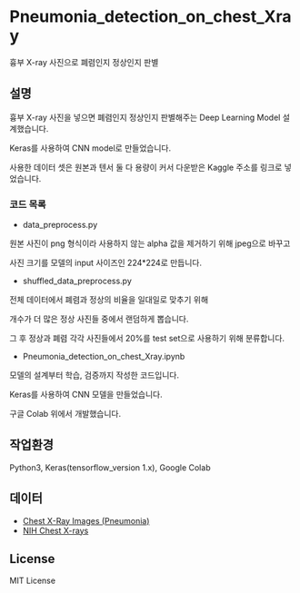 # Pneumonia_detection_on_chest_Xray
흉부 X-ray 사진으로 폐렴인지 정상인지 판별
## 설명
흉부 X-ray 사진을 넣으면 폐렴인지 정상인지 판별해주는 Deep Learning Model 설계했습니다.

Keras를 사용하여 CNN model로 만들었습니다.

사용한 데이터 셋은 원본과 텐서 둘 다 용량이 커서 다운받은 Kaggle 주소를 링크로 넣었습니다.

### 코드 목록
* data_preprocess.py

원본 사진이 png 형식이라 사용하지 않는 alpha 값을 제거하기 위해 jpeg으로 바꾸고

사진 크기를 모델의 input 사이즈인 224\*224로 만듭니다.

* shuffled_data_preprocess.py

전체 데이터에서 폐렴과 정상의 비율을 일대일로 맞추기 위해

개수가 더 많은 정상 사진들 중에서 랜덤하게 뽑습니다.

그 후 정상과 폐렴 각각 사진들에서 20%를 test set으로 사용하기 위해 분류합니다.

* Pneumonia_detection_on_chest_Xray.ipynb

모델의 설계부터 학습, 검증까지 작성한 코드입니다.

Keras를 사용하여 CNN 모델을 만들었습니다.

구글 Colab 위에서 개발했습니다.

## 작업환경
Python3, Keras(tensorflow_version 1.x), Google Colab

## 데이터
* [Chest X-Ray Images (Pneumonia)](https://www.kaggle.com/paultimothymooney/chest-xray-pneumonia)
* [NIH Chest X-rays](https://www.kaggle.com/nih-chest-xrays/data)

## License
MIT License
